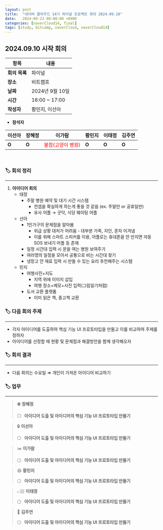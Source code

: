 ```yaml
---
layout: post
title:  "네이버 클라우드 14기 파이널 프로젝트 회의 2024.09.10"
date:   2024-09-23 00:00:00 +0900
categories: [naverCloud14, final]
tags: [study, bitcamp, naverCloud, naverCloud14]
---
```


## 2024.09.10 시작 회의

| **항목**    | **내용**        |
|-----------|---------------|
| **회의 목록** | 파이널          |
| **장소**    | 비트캠프          |
| **날짜**    | 2024년 9월 10일  |
| **시간**    | 16:00 ~ 17:00 |
| **작성자**   | 황민지, 이선아      |

- **참석자**

| **이선아** | **장혜정** | **이가람**                                       | **황민지** | **이태정** | **김주연** |
|---------|---------|-----------------------------------------------|---------|---------|---------|
| **O**       | **O**       | <span style="color: red">불참(고양이 병원)</span> | **O**       | **O**       | **O**       |

<br>

### 🏷️ 회의 정리

---

1. **아이디어 회의**
   - 태정
       - 주말 병원 예약 및 대기 시간 시스템
           - 컨셉을 확실하게 하는게 좋을 것 같음 (ex. 주말만 or 공휴일만)
           - 유사 어플 → 굿닥, 식당 웨이팅 어플
   - 선아
       - 1인가구의 문제점을 알아봄
           - 위급 상황 대처가 어려움 - 대부분 가족, 지인, 혼자 이겨냄
           - 이를 위해 스마트 스피커를 이용, 어플로는 휴대폰을 안 만지면 자동 SOS 보내기 어플 등 존재
       - 일정 시간대 입력 시 문을 여는 병원 보여주기
       - 여러명의 일정을 모아서 공통으로 비는 시간대 찾기
       - 냉장고 안 재료 입력 시 만들 수 있는 요리 추천해주는 시스템
   - 민지
       - 여행사진+지도
           - 지역 위에 이미지 삽입
           - 여행 장소+메모+사진 입력(그림일기처럼)
       - 도서 교환 플랫폼
           - 이미 읽은 책, 중고책 교환


### 🏷️ 다음 회의 주제

---

- 각자 아이디어를 도출하여 핵심 기능 UI 프로토타입을 만들고 이를 비교하여 주제를 정하자
- 아이디어를 선정할 때 현황 및 문제점과 해결방안을 함께 생각해오자


### 🏷️ 회의 결과

---

- 다음 회의는 수요일   ⇒   개인이 가져온 아이디어 비교하기


### 🏷️ 업무

[// 체크박스]: # ([ ], [x])

---

>⛔
**장혜정**
>- [ ]  **아이디어 도출 및 아이디어의 핵심 기능 UI 프로토타입 만들기**

>🔒
**이선아**
>- [ ]  **아이디어 도출 및 아이디어의 핵심 기능 UI 프로토타입 만들기**

>✂️
**이가람**
>- [ ]  **아이디어 도출 및 아이디어의 핵심 기능 UI 프로토타입 만들기**

>😄
**황민지**
>- [ ]  **아이디어 도출 및 아이디어의 핵심 기능 UI 프로토타입 만들기**

>👉🏽
**이태정**
>- [ ]  **아이디어 도출 및 아이디어의 핵심 기능 UI 프로토타입 만들기**

>📖
**김주연**
>- [ ]  **아이디어 도출 및 아이디어의 핵심 기능 UI 프로토타입 만들기**